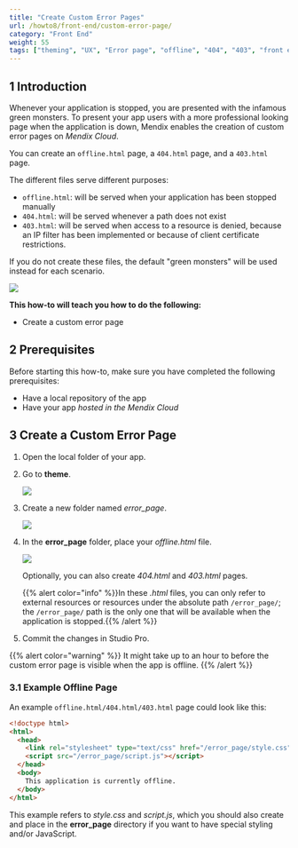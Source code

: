 ```yaml
---
title: "Create Custom Error Pages"
url: /howto8/front-end/custom-error-page/
category: "Front End"
weight: 55
tags: ["theming", "UX", "Error page", "offline", "404", "403", "front end"]
---
```


## 1 Introduction

Whenever your application is stopped, you are presented with the infamous green monsters. To present your app users with a more professional looking page when the application is down, Mendix enables the creation of custom error pages on *Mendix Cloud*.

You can create an `offline.html` page, a `404.html` page, and a `403.html` page.

The different files serve different purposes:

* `offline.html`: will be served when your application has been stopped manually
* `404.html`: will be served whenever a path does not exist
* `403.html`: will be served when access to a resource is denied, because an IP filter has been implemented or because of client certificate restrictions.

If you do not create these files, the default "green monsters" will be used instead for each scenario.

![](/attachments/howto8/front-end/custom-error-page/monsters.png)

**This how-to will teach you how to do the following:**

* Create a custom error page

## 2 Prerequisites

Before starting this how-to, make sure you have completed the following prerequisites:

* Have a local repository of the app
* Have your app *hosted in the Mendix Cloud*

## 3 Create a Custom Error Page

1. Open the local folder of your app.

2.  Go to **theme**.

    ![](/attachments/howto8/front-end/custom-error-page/theme.png)

3.  Create a new folder named *error_page*.

    ![](/attachments/howto8/front-end/custom-error-page/error-page.png)

4.  In the **error_page** folder, place your *offline.html* file. 

    ![](/attachments/howto8/front-end/custom-error-page/offline.png)

    Optionally, you can also create *404.html* and *403.html* pages.
    
    {{% alert color="info" %}}In these *.html* files, you can only refer to external resources or resources under the absolute path `/error_page/`; the `/error_page/` path is the only one that will be available when the application is stopped.{{% /alert %}}

5. Commit the changes in Studio Pro.

{{% alert color="warning" %}}
It might take up to an hour to before the custom error page is visible when the app is offline.
{{% /alert %}}

### 3.1 Example Offline Page

An example `offline.html/404.html/403.html` page could look like this:

```html
<!doctype html>
<html>
  <head>
    <link rel="stylesheet" type="text/css" href="/error_page/style.css">
    <script src="/error_page/script.js"></script>
  </head>
  <body>
    This application is currently offline.
  </body>
</html>
```

This example refers to *style.css* and *script.js*, which you should also create and place in the **error_page** directory if you want to have special styling and/or JavaScript.
